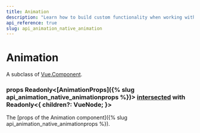 ```yaml
---
title: Animation
description: "Learn how to build custom functionality when working with the Vue Animations by Kendo UI with the help of the Animation."
api_reference: true
slug: api_animation_native_animation
---
```


# Animation
A subclass of [Vue.Component](https://vuejs.org/docs/vue-component.html).


### props <span class='code'>Readonly<[AnimationProps]({% slug api_animation_native_animationprops %})> [intersected](https://www.typescriptlang.org/docs/handbook/advanced-types.html#intersection-types) with Readonly<{ children?: VueNode; }></span>
The [props of the Animation component]({% slug api_animation_native_animationprops %}).



